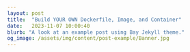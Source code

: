 ```yaml
---
layout: post
title:  "Build YOUR OWN Dockerfile, Image, and Container"
date:   2023-11-07 10:00:40
blurb: "A look at an example post using Bay Jekyll theme."
og_image: /assets/img/content/post-example/Banner.jpg
---
```


